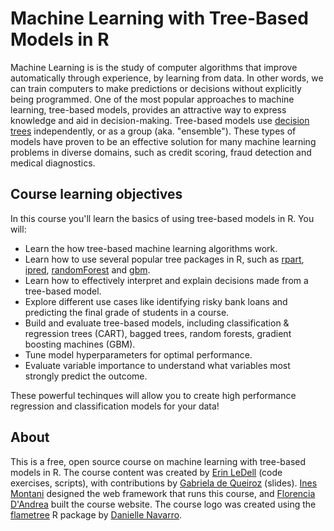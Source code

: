 # Machine Learning with Tree-Based Models in R


Machine Learning is is the study of computer algorithms that improve automatically through experience, by learning from data.  In other words, we can train computers to make predictions or decisions without explicitly being programmed. One of the most popular approaches to machine learning, tree-based models, provides an attractive way to express knowledge and aid in decision-making.  Tree-based models use [decision trees](https://en.wikipedia.org/wiki/Decision_tree_learning) independently, or as a group (aka. "ensemble").  These types of models have proven to be an effective solution for many machine learning problems in diverse domains, such as credit scoring, fraud detection and medical diagnostics.  


## Course learning objectives

In this course you'll learn the basics of using tree-based models in R.  You will:

- Learn the how tree-based machine learning algorithms work.
- Learn how to use several popular tree packages in R, such as [rpart](https://cran.r-project.org/web/packages/rpart/index.html), [ipred](https://cran.r-project.org/web/packages/ipred/index.html), [randomForest](https://cran.r-project.org/web/packages/randomForest/index.html) and [gbm](https://cran.r-project.org/web/packages/gbm/index.html).
- Learn how to effectively interpret and explain decisions made from a tree-based model.
- Explore different use cases like identifying risky bank loans and predicting the final grade of students in a course.
- Build and evaluate tree-based models, including classification & regression trees (CART), bagged trees, random forests, gradient boosting machines (GBM).
- Tune model hyperparameters for optimal performance.
- Evaluate variable importance to understand what variables most strongly predict the outcome.

These powerful techinques will allow you to create high performance regression and classification models for your data!

## About

This is a free, open source course on machine learning with tree-based models in R.  The course content was created by [Erin LeDell](https://github.com/ledell) (code exercises, scripts), with contributions by [Gabriela de Queiroz](https://k-roz.com) (slides). [Ines Montani](https://ines.io/) designed the web framework that runs this course, and [Florencia D'Andrea](https://florencia.netlify.com/) built the course website.  The course logo was created using the [flametree](https://github.com/djnavarro/flametree) R package by [Danielle Navarro](https://djnavarro.net/).